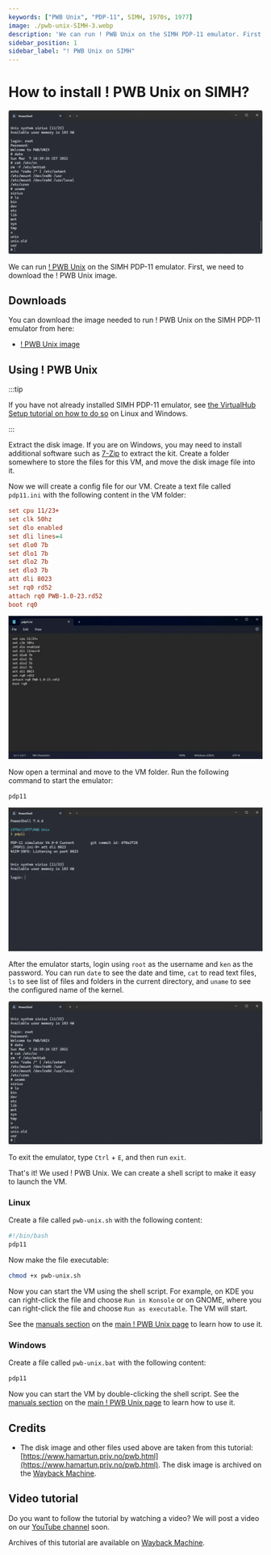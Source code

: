 ```yaml
---
keywords: ["PWB Unix", "PDP-11", SIMH, 1970s, 1977]
image: ./pwb-unix-SIMH-3.webp
description: 'We can run ! PWB Unix on the SIMH PDP-11 emulator. First, we need to download the ! PWB Unix image. You can download the image needed to run it on the SIMH PDP-11 emulator from here.'
sidebar_position: 1
sidebar_label: "! PWB Unix on SIMH"
---
```


# How to install ! PWB Unix on SIMH?

![SIMH PDP-11 emulator with ! PWB Unix](./pwb-unix-SIMH-3.webp)

We can run [! PWB Unix](/1970s/1977/pwb-unix) on the SIMH PDP-11 emulator. First, we need to download the ! PWB Unix image.

## Downloads

You can download the image needed to run ! PWB Unix on the SIMH PDP-11 emulator from here:

- [! PWB Unix image](https://web.archive.org/web/20241218042213/https://www.hamartun.priv.no/tih/UNIX/PWB-1.0-23.rd52.gz)

## Using ! PWB Unix

:::tip

If you have not already installed SIMH PDP-11 emulator, see [the VirtualHub Setup tutorial on how to do so](https://setup.virtualhub.eu.org/simh-pdp11/) on Linux and Windows.

:::

Extract the disk image. If you are on Windows, you may need to install additional software such as [7-Zip](https://www.7-zip.org/) to extract the kit. Create a folder somewhere to store the files for this VM, and move the disk image file into it.

Now we will create a config file for our VM. Create a text file called `pdp11.ini` with the following content in the VM folder:

```ini
set cpu 11/23+
set clk 50hz
set dlo enabled
set dli lines=4
set dlo0 7b
set dlo1 7b
set dlo2 7b
set dlo3 7b
att dli 8023
set rq0 rd52
attach rq0 PWB-1.0-23.rd52
boot rq0
```

![pdp11.ini](./pwb-unix-SIMH-1.webp)

Now open a terminal and move to the VM folder. Run the following command to start the emulator:

```bash
pdp11
```

![pdp11](./pwb-unix-SIMH-2.webp)

After the emulator starts, login using `root` as the username and `ken` as the password. You can run `date` to see the date and time, `cat` to read text files, `ls` to see list of files and folders in the current directory, and `uname` to see the configured name of the kernel.

![! PWB Unix commands](./pwb-unix-SIMH-3.webp)

To exit the emulator, type `Ctrl` + `E`, and then run `exit`.

That's it! We used ! PWB Unix. We can create a shell script to make it easy to launch the VM.

### Linux

Create a file called `pwb-unix.sh` with the following content:

```bash
#!/bin/bash
pdp11
```

Now make the file executable:

```bash
chmod +x pwb-unix.sh
```

Now you can start the VM using the shell script. For example, on KDE you can right-click the file and choose `Run in Konsole` or on GNOME, where you can right-click the file and choose `Run as executable`. The VM will start.

See the [manuals section](/1970s/1977/pwb-unix/#manuals) on the [main ! PWB Unix page](/1970s/1977/pwb-unix) to learn how to use it.

### Windows

Create a file called `pwb-unix.bat` with the following content:

```bash
pdp11
```

Now you can start the VM by double-clicking the shell script. See the [manuals section](/1970s/1977/pwb-unix/#manuals) on the [main ! PWB Unix page](/1970s/1977/pwb-unix) to learn how to use it.

## Credits

- The disk image and other files used above are taken from this tutorial: [https://www.hamartun.priv.no/pwb.html](https://www.hamartun.priv.no/pwb.html). The disk image is archived on the [Wayback Machine](https://web.archive.org).

## Video tutorial

Do you want to follow the tutorial by watching a video? We will post a video on our [YouTube channel](https://www.youtube.com/@virtua1hub) soon.

Archives of this tutorial are available on [Wayback Machine](https://web.archive.org/web/*/https://virtualhub.eu.org/1970s/1977/pwb-unix/simh/).
